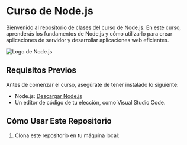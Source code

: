 # Curso de Node.js

Bienvenido al repositorio de clases del curso de Node.js. En este curso, aprenderás los fundamentos de Node.js y cómo utilizarlo para crear aplicaciones de servidor y desarrollar aplicaciones web eficientes.

![Logo de Node.js](https://upload.wikimedia.org/wikipedia/commons/thumb/d/d9/Node.js_logo.svg/1280px-Node.js_logo.svg.png)


## Requisitos Previos

Antes de comenzar el curso, asegúrate de tener instalado lo siguiente:

- Node.js: [Descargar Node.js](https://nodejs.org/)
- Un editor de código de tu elección, como Visual Studio Code.

## Cómo Usar Este Repositorio

1. Clona este repositorio en tu máquina local:

